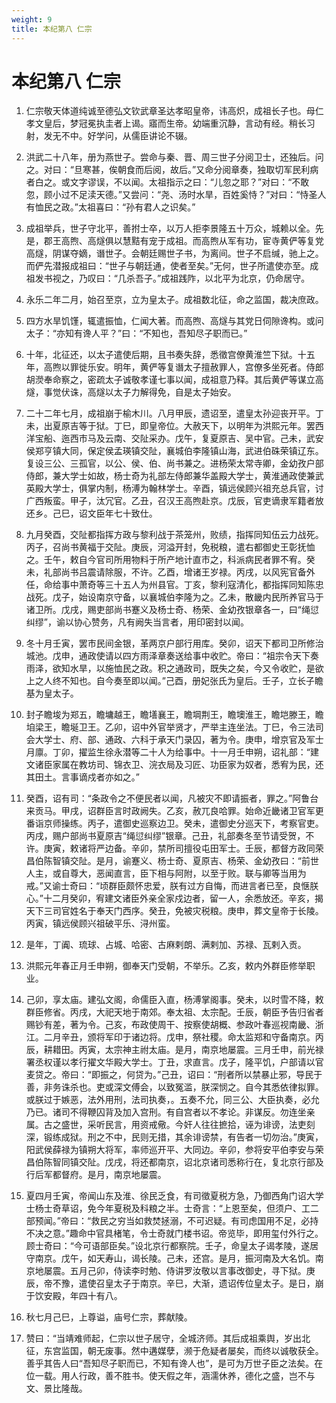 ```yaml
---
weight: 9
title: 本纪第八 仁宗
---
```


# 本纪第八 仁宗

1. <span id="本纪第八_仁宗-1"></span>
仁宗敬天体道纯诚至德弘文钦武章圣达孝昭皇帝，讳高炽，成祖长子也。母仁孝文皇后，梦冠冕执圭者上谒。寤而生帝。幼端重沉静，言动有经。稍长习射，发无不中。好学问，从儒臣讲论不辍。

2. <span id="本纪第八_仁宗-2"></span>
洪武二十八年，册为燕世子。尝命与秦、晋、周三世子分阅卫士，还独后。问之。对曰：“旦寒甚，俟朝食而后阅，故后。”又命分阅章奏，独取切军民利病者白之。或文字谬误，不以闻。太祖指示之曰：“儿忽之耶？”对曰：“不敢忽，顾小过不足渎天德。”又尝问：“尧、汤时水旱，百姓奚恃？”对曰：“恃圣人有恤民之政。”太祖喜曰：“孙有君人之识矣。”

3. <span id="本纪第八_仁宗-3"></span>
成祖举兵，世子守北平，善拊士卒，以万人拒李景隆五十万众，城赖以全。先是，郡王高煦、高燧俱以慧黠有宠于成祖。而高煦从军有功，宦寺黄俨等复党高燧，阴谋夺嫡，谮世子。会朝廷赐世子书，为离间。世子不启缄，驰上之。而俨先潜报成祖曰：“世子与朝廷通，使者至矣。”无何，世子所遣使亦至。成祖发书视之，乃叹曰：“几杀吾子。”成祖践阼，以北平为北京，仍命居守。

4. <span id="本纪第八_仁宗-4"></span>
永乐二年二月，始召至京，立为皇太子。成祖数北征，命之监国，裁决庶政。

5. <span id="本纪第八_仁宗-5"></span>
四方水旱饥馑，辄遣振恤，仁闻大著。而高煦、高燧与其党日伺隙谗构。或问太子：“亦知有谗人平？”曰：“不知也，吾知尽子职而已。”

6. <span id="本纪第八_仁宗-6"></span>
十年，北征还，以太子遣使后期，且书奏失辞，悉徵宫僚黄淮竺下狱。十五年，高煦以罪徙乐安。明年，黄俨等复谮太子擅赦罪人，宫僚多坐死者。侍郎胡濙奉命察之，密疏太子诚敬孝谨七事以闻，成祖意乃释。其后黄俨等谋立高燧，事觉伏诛，高燧以太子力解得免，自是太子始安。

7. <span id="本纪第八_仁宗-7"></span>
二十二年七月，成祖崩于榆木川。八月甲辰，遗诏至，遣皇太孙迎丧开平。丁未，出夏原吉等于狱。丁巳，即皇帝位。大赦天下，以明年为洪熙元年。罢西洋宝船、迤西市马及云南、交阯采办。戊午，复夏原吉、吴中官。己未，武安侯郑亨镇大同，保定侯孟瑛镇交阯，襄城伯李隆镇山海，武进伯硃荣镇辽东。复设三公、三孤官，以公、侯、伯、尚书兼之。进杨荣太常寺卿，金幼孜户部侍郎，兼大学士如故，杨士奇为礼部左侍郎兼华盖殿大学士，黄淮通政使兼武英殿大学士，俱掌内制，杨溥为翰林学士。辛酉，镇远侯顾兴祖充总兵官，讨广西叛蛮。甲子，汰冗官。乙丑，召汉王高煦赴京。戊辰，官吏谪隶军籍者放还乡。己巳，诏文臣年七十致仕。

8. <span id="本纪第八_仁宗-8"></span>
九月癸酉，交阯都指挥方政与黎利战于茶笼州，败绩，指挥同知伍云力战死。丙子，召尚书黄福于交阯。庚辰，河溢开封，免税粮，遣右都御史王彰抚恤之。壬午，敕自今官司所用物料于所产地计直市之，科派病民者罪不宥。癸未，礼部尚书吕震请除服，不许。乙酉，增诸王岁禄。丙戌，以风宪官备外任，命给事中萧奇等三十五人为州县官。丁亥，黎利寇清化，都指挥同知陈忠战死。戊子，始设南京守备，以襄城伯李隆为之。乙未，散畿内民所养官马于诸卫所。戊戌，赐吏部尚书蹇义及杨士奇、杨荣、金幼孜银章各一，曰“绳愆纠缪”，谕以协心赞务，凡有阙失当言者，用印密封以闻。

9. <span id="本纪第八_仁宗-9"></span>
冬十月壬寅，罢市民间金银，革两京户部行用库。癸卯，诏天下都司卫所修治城池。戊申，通政使请以四方雨泽章奏送给事中收贮。帝曰：“祖宗令天下奏雨泽，欲知水旱，以施恤民之政。积之通政司，既失之矣，今又令收贮，是欲上之人终不知也。自今奏至即以闻。”己酉，册妃张氏为皇后。壬子，立长子瞻基为皇太子。

10. <span id="本纪第八_仁宗-10"></span>
封子瞻埈为郑五，瞻墉越王，瞻墡襄王，瞻堈荆王，瞻墺淮王，瞻垲滕王，瞻垍梁王，瞻埏卫王。乙卯，诏中外官举贤才，严举主连坐法。丁巳，令三法司会大学士、府、部、通政、六科于承天门录囚，著为令。庚申，增京官及军士月廪。丁卯，擢监生徐永潜等二十人为给事中。十一月壬申朔，诏礼部：“建文诸臣家属在教坊司、锦衣卫、浣衣局及习匠、功臣家为奴者，悉宥为民，还其田土。言事谪戍者亦如之。”

11. <span id="本纪第八_仁宗-11"></span>
癸酉，诏有司：“条政令之不便民者以闻，凡被灾不即请振者，罪之。”阿鲁台来贡马。甲戌，诏群臣言时政阙失。乙亥，赦兀良哈罪。始命近畿诸卫官军更番诣京师操练。丙子，遣御史巡察边卫。癸未，遣御史分巡天下，考察官吏。丙戌，赐户部尚书夏原吉“绳愆纠缪”银章。己丑，礼部奏冬至节请受贺，不许。庚寅，敕诸将严边备。辛卯，禁所司擅役屯田军士。壬辰，都督方政同荣昌伯陈智镇交阯。是月，谕蹇义、杨士奇、夏原吉、杨荣、金幼孜曰：“前世人主，或自尊大，恶闻直言，臣下相与阿附，以至于败。联与卿等当用为戒。”又谕士奇曰：“顷群臣颇怀忠爱，朕有过方自悔，而进言者已至，良惬朕心。”十二月癸卯，宥建文诸臣外亲全家戍边者，留一人，余悉放还。辛亥，揭天下三司官姓名于奉天门西序。癸丑，免被灾税粮。庚申，葬文皇帝于长陵。丙寅，镇远侯顾兴祖破平乐、浔州蛮。

12. <span id="本纪第八_仁宗-12"></span>
是年，丁阗、琉球、占城、哈密、古麻剌朗、满剌加、苏禄、瓦剌入贡。

13. <span id="本纪第八_仁宗-13"></span>
洪熙元年春正月壬申朔，御奉天门受朝，不举乐。乙亥，敕内外群臣修举职业。

14. <span id="本纪第八_仁宗-14"></span>
己卯，享太庙。建弘文阁，命儒臣入直，杨溥掌阁事。癸未，以时雪不降，敕群臣修省。丙戌，大祀天地于南郊。奉太祖、太宗配。壬辰，朝臣予告归省者赐钞有差，著为令。己亥，布政使周干、按察使胡概、参政叶春巡视南畿、浙江。二月辛丑，颁将军印于诸边将。戊申，祭社稷。命太监郑和守备南京。丙辰，耕耤田。丙寅，太宗神主祔太庙。是月，南京地屡震。三月壬申，前光禄署丞权谨以孝行擢文华殿大学士。丁丑，求直言。戊子，隆平饥，户部请以官麦贷之。帝曰：“即振之，何贷为。”己丑，诏曰：“刑者所以禁暴止邪，导民于善，非务诛杀也。吏或深文傅会，以致冤滥，朕深悯之。自今其悉依律拟罪。或朕过于嫉恶，法外用刑，法司执奏，。五奏不允，同三公、大臣执奏，必允乃已。诸司不得鞭囚背及加入宫刑。有自宫者以不孝论。非谋反。勿连坐亲属。古之盛世，采听民言，用资戒儆。今奸人往往摭拾，诬为诽谤，法吏刻深，锻练成狱。刑之不中，民则无措，其余诽谤禁，有告者一切勿治。”庚寅，阳武侯薛禄为镇朔大将军，率师巡开平、大同边。辛卯，参将安平伯李安与荣昌伯陈智同镇交阯。戊戌，将还都南京，诏北京诸司悉称行在，复北京行部及行后军都督府。是月，南京地屡震。

15. <span id="本纪第八_仁宗-15"></span>
夏四月壬寅，帝闻山东及淮、徐民乏食，有司徵夏税方急，乃御西角门诏大学士杨士奇草诏，免今年夏税及科粮之半。士奇言：“上恩至矣，但须户、工二部预闻。”帝曰：“救民之穷当如救焚拯溺，不可迟疑。有司虑国用不足，必持不决之意。”趣命中官具楮笔，令士奇就门楼书诏。帝览毕，即用玺付外行之。顾士奇曰：“今可语部臣矣。”设北京行都察院。壬子，命皇太子谒孝陵，遂居守南京。戊午，如天寿山，谒长陵。己未，还宫。是月，振河南及大名饥。南京地屡震。五月己卯，侍读李时勉、侍讲罗汝敬以言事改御史，寻下狱。庚辰，帝不豫，遣使召皇太子于南京。辛巳，大渐，遗诏传位皇太子。是日，崩于饮安殿，年四十有八。

16. <span id="本纪第八_仁宗-16"></span>
秋七月己巳，上尊谥，庙号仁宗，葬献陵。

17. <span id="本纪第八_仁宗-17"></span>
赞曰：“当靖难师起，仁宗以世子居守，全城济师。其后成祖乘舆，岁出北征，东宫监国，朝无废事。然中遘媒孽，濒于危疑者屡矣，而终以诚敬获全。善乎其告人曰“吾知尽子职而已，不知有谗人也”，是可为万世子臣之法矣。在位一载。用人行政，善不胜书。使天假之年，涵濡休养，德化之盛，岂不与文、景比隆哉。
